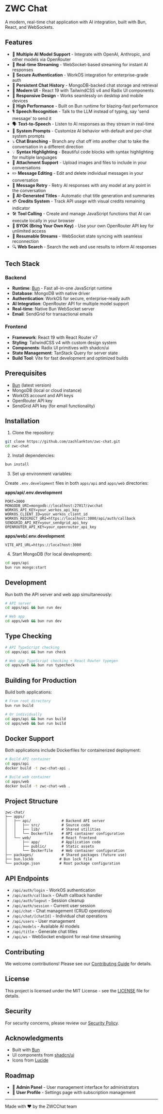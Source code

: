 # ZWC Chat

A modern, real-time chat application with AI integration, built with Bun, React, and WebSockets.

## Features

- 🤖 **Multiple AI Model Support** - Integrate with OpenAI, Anthropic, and other models via OpenRouter
- 💬 **Real-time Streaming** - WebSocket-based streaming for instant AI responses
- 🔐 **Secure Authentication** - WorkOS integration for enterprise-grade auth
- 💾 **Persistent Chat History** - MongoDB-backed chat storage and retrieval
- 🎨 **Modern UI** - React 19 with TailwindCSS v4 and Radix UI components
- 📱 **Responsive Design** - Works seamlessly on desktop and mobile devices
- 🚀 **High Performance** - Built on Bun runtime for blazing-fast performance
- 🎙️ **Speech Recognition** - Talk to the LLM instead of typing, say 'send message' to send it
- 🗣️ **Text-to-Speech** - Listen to AI responses as they stream in real-time
- 🎯 **System Prompts** - Customize AI behavior with default and per-chat system prompts
- ⤵︎ **Chat Branching** - Branch any chat off into another chat to take the conversation in a different direction
- 💡 **Syntax Highlighting** - Beautiful code blocks with syntax highlighting for multiple languages
- 📎 **Attachment Support** - Upload images and files to include in your conversations
- ✏️ **Message Editing** - Edit and delete individual messages in your conversation
- 🔄 **Message Retry** - Retry AI responses with any model at any point in the conversation
- 🤖 **AI-Generated Titles** - Automatic chat title generation and summaries
- 💳 **Credits System** - Track API usage with visual credits remaining indicator
- 🛠️ **Tool Calling** - Create and manage JavaScript functions that AI can execute locally in your browser
- 🔑 **BYOK (Bring Your Own Key)** - Use your own OpenRouter API key for unlimited access
- 🔄 **Resumable Streams** - WebSocket state syncing with seamless reconnection
- 🔍 **Web Search** - Search the web and use results to inform AI responses

## Tech Stack

### Backend

- **Runtime**: [Bun](https://bun.sh/) - Fast all-in-one JavaScript runtime
- **Database**: MongoDB with native driver
- **Authentication**: WorkOS for secure, enterprise-ready auth
- **AI Integration**: OpenRouter API for multiple model support
- **Real-time**: Native Bun WebSocket server
- **Email**: SendGrid for transactional emails

### Frontend

- **Framework**: React 19 with React Router v7
- **Styling**: TailwindCSS v4 with custom design system
- **Components**: Radix UI primitives with shadcn/ui
- **State Management**: TanStack Query for server state
- **Build Tool**: Vite for fast development and optimized builds

## Prerequisites

- [Bun](https://bun.sh/) (latest version)
- MongoDB (local or cloud instance)
- WorkOS account and API keys
- OpenRouter API key
- SendGrid API key (for email functionality)

## Installation

1. Clone the repository:

```bash
git clone https://github.com/zachlankton/zwc-chat.git
cd zwc-chat
```

2. Install dependencies:

```bash
bun install
```

3. Set up environment variables:

Create `.env.development` files in both `apps/api` and `apps/web` directories:

**apps/api/.env.development**

```env
PORT=3000
MONGODB_URI=mongodb://localhost:27017/zwcchat
WORKOS_API_KEY=your_workos_api_key
WORKOS_CLIENT_ID=your_workos_client_id
WORKOS_REDIRECT_URI=https://localhost:3000/api/auth/callback
SENDGRID_API_KEY=your_sendgrid_api_key
OPENROUTER_API_KEY=your_openrouter_api_key
```

**apps/web/.env.development**

```env
VITE_API_URL=https://localhost:3000
```

4. Start MongoDB (for local development):

```bash
cd apps/api
bun run mongo:start
```

## Development

Run both the API server and web app simultaneously:

```bash
# API server
cd apps/api && bun run dev

# Web app
cd apps/web && bun run dev
```

## Type Checking

```bash
# API TypeScript checking
cd apps/api && bun run check

# Web app TypeScript checking + React Router typegen
cd apps/web && bun run typecheck
```

## Building for Production

Build both applications:

```bash
# From root directory
bun run build

# Or individually
cd apps/api && bun run build
cd apps/web && bun run build
```

## Docker Support

Both applications include Dockerfiles for containerized deployment:

```bash
# Build API container
cd apps/api
docker build -t zwc-chat-api .

# Build web container
cd apps/web
docker build -t zwc-chat-web .
```

## Project Structure

```
zwc-chat/
├── apps/
│   ├── api/              # Backend API server
│   │   ├── src/          # Source code
│   │   ├── lib/          # Shared utilities
│   │   └── Dockerfile    # API container configuration
│   └── web/              # React frontend
│       ├── app/          # Application code
│       ├── public/       # Static assets
│       └── Dockerfile    # Web container configuration
├── packages/             # Shared packages (future use)
├── bun.lockb            # Bun lock file
└── package.json         # Root package configuration
```

## API Endpoints

- `/api/auth/login` - WorkOS authentication
- `/api/auth/callback` - OAuth callback handler
- `/api/auth/logout` - Session cleanup
- `/api/auth/session` - Current user session
- `/api/chat` - Chat management (CRUD operations)
- `/api/chat/[chatId]` - Individual chat operations
- `/api/users` - User management
- `/api/models` - Available AI models
- `/api/title` - Generate chat titles
- `/api/ws` - WebSocket endpoint for real-time streaming

## Contributing

We welcome contributions! Please see our [Contributing Guide](CONTRIBUTING.md) for details.

## License

This project is licensed under the MIT License - see the [LICENSE](LICENSE) file for details.

## Security

For security concerns, please review our [Security Policy](SECURITY.md).

## Acknowledgments

- Built with [Bun](https://bun.sh/)
- UI components from [shadcn/ui](https://ui.shadcn.com/)
- Icons from [Lucide](https://lucide.dev/)

## Roadmap

- 👥 **Admin Panel** - User management interface for administrators
- 👤 **User Profile** - Settings page with subscription management

---

Made with ❤️ by the ZWCChat team

